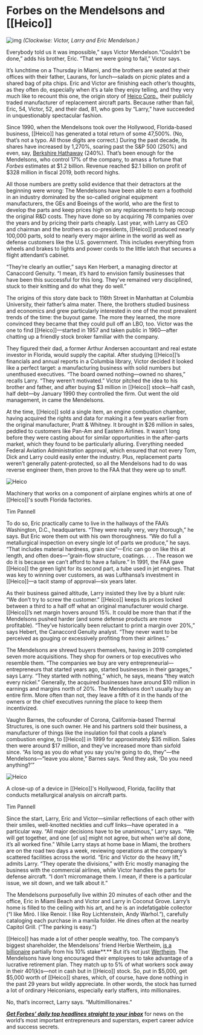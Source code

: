 # Forbes on the Mendelsons and [[Heico]]


![img](https://imageio.forbes.com/specials-images/imageserve/5e18b9cda854780006e84296/Heico-HERO/0x0.jpg?format=jpg&height=2000&width=2000&fit=crop)
_(Clockwise: Victor, Larry and Eric Mendelson.)_

Everybody told us it was impossible,” says Victor Mendelson.“Couldn’t be done,” adds his brother, Eric. “That we were going to fail,” Victor says.

It’s lunchtime on a Thursday in Miami, and the brothers are seated at their offices with their father, Laurans, for lunch—salads on picnic plates and a shared bag of pita chips. Eric and Victor are finishing each other’s thoughts, as they often do, especially when it’s a tale they enjoy telling, and they very much like to recount this one, the origin story of [Heico Corp.](https://www.heico.com/ "https://www.heico.com/"), their publicly traded manufacturer of replacement aircraft parts. Because rather than fail, Eric, 54, Victor, 52, and their dad, 81, who goes by “Larry,” have succeeded in unquestionably spectacular fashion.

Since 1990, when the Mendelsons took over the Hollywood, Florida-based business, [[Heico]] has generated a total return of some 47,500%. (No, that’s not a typo. All those digits are correct.) During the past decade, its shares have increased by 1,270%, soaring past the S&P 500 (250%) and even, say, [Berkshire Hathaway](https://www.forbes.com/sites/garymishuris/2019/05/05/5-insights-from-the-2019-berkshire-hathaway-annual-meeting/ "https://www.forbes.com/sites/garymishuris/2019/05/05/5-insights-from-the-2019-berkshire-hathaway-annual-meeting/") (240%). That’s been enough for the Mendelsons, who control 17% of the company, to amass a fortune that _Forbes_ estimates at $1.2 billion. Revenue reached $2.1 billion on profit of $328 million in fiscal 2019, both record highs. 

All those numbers are pretty solid evidence that their detractors at the beginning were wrong: The Mendelsons have been able to earn a foothold in an industry dominated by the so-called original equipment manufacturers, the GEs and Boeings of the world, who are the first to develop the parts and keep prices high on any replacements to help recoup the original R&D costs. They have done so by acquiring 78 companies over the years and by pricing their parts cheaply. Last year, with Larry as CEO and chairman and the brothers as co-presidents, [[Heico]] produced nearly 100,000 parts, sold to nearly every major airline in the world as well as defense customers like the U.S. government. This includes everything from wheels and brakes to lights and power cords to the little latch that secures a flight attendant’s cabinet.

“They’re clearly an outlier,” says Ken Herbert, a managing director at Canaccord Genuity. “I mean, it’s hard to envision family businesses that have been this successful for this long. They’ve remained very disciplined, stuck to their knitting and do what they do well.”

The origins of this story date back to 116th Street in Manhattan at Columbia University, their father’s alma mater. There, the brothers studied business and economics and grew particularly interested in one of the most prevalent trends of the time: the buyout game. The more they learned, the more convinced they became that they could pull off an LBO, too. Victor was the one to find [[Heico]]—started in 1957 and taken public in 1960—after chatting up a friendly stock broker familiar with the company.

They figured their dad, a former Arthur Andersen accountant and real estate investor in Florida, would supply the capital. After studying [[Heico]]’s financials and annual reports in a Columbia library, Victor decided it looked like a perfect target: a manufacturing business with solid numbers but unenthused executives. “The board owned nothing—owned no shares,” recalls Larry. “They weren’t motivated.” Victor pitched the idea to his brother and father, and after buying $3 million in [[Heico]] stock—half cash, half debt—by January 1990 they controlled the firm. Out went the old management, in came the Mendelsons.

At the time, [[Heico]] sold a single item, an engine combustion chamber, having acquired the rights and data for making it a few years earlier from the original manufacturer, Pratt & Whitney. It brought in $26 million in sales, peddled to customers like Pan-Am and Eastern Airlines. It wasn’t long before they were casting about for similar opportunities in the after-parts market, which they found to be particularly alluring. Everything needed Federal Aviation Administration approval, which ensured that not every Tom, Dick and Larry could easily enter the industry. Plus, replacement parts weren’t generally patent-protected, so all the Mendelsons had to do was reverse engineer them, then prove to the FAA that they were up to snuff.

![Heico](https://imageio.forbes.com/specials-images/imageserve/5e18bb55da6d38000629511a/Heico/0x0.jpg?fit=bounds&format=jpg&width=960)

Machinery that works on a component of airplane engines whirls at one of [[Heico]]'s south Florida factories.

Tim Pannell

To do so, Eric practically came to live in the hallways of the FAA’s Washington, D.C., headquarters. “They were really very, very thorough,” he says. But Eric wore them out with his own thoroughness. “We do full a metallurgical inspection on every single lot of parts we produce,” he says. “That includes material hardness, grain size”—Eric can go on like this at length, and often does—“grain-flow structure, coatings. . . . The reason we do it is because we can’t afford to have a failure.” In 1991, the FAA gave [[Heico]] the green light for its second part, a tube used in jet engines. That was key to winning over customers, as was Lufthansa’s investment in [[Heico]]—a tacit stamp of approval—six years later.

As their business gained altitude, Larry insisted they live by a blunt rule: “We don’t try to screw the customer.” [[Heico]] keeps its prices locked between a third to a half off what an original manufacturer would charge. [[Heico]]’s net margin hovers around 15%. It could be more than that if the Mendelsons pushed harder (and some defense products are more profitable). “They’ve historically been reluctant to print a margin over 20%,” says Hebert, the Canaccord Genuity analyst. “They never want to be perceived as gouging or excessively profiting from their airlines.”

The Mendelsons are shrewd buyers themselves, having in 2019 completed seven more acquisitions. They shop for owners or top executives who resemble them. “The companies we buy are very entrepreneurial—entrepreneurs that started years ago, started businesses in their garages,” says Larry. “They started with nothing,” which, he says, means “they watch every nickel.” Generally, the acquired businesses have around $10 million in earnings and margins north of 20%. The Mendelsons don’t usually buy an entire firm. More often than not, they leave a fifth of it in the hands of the owners or the chief executives running the place to keep them incentivized.  

Vaughn Barnes, the cofounder of Corona, California-based Thermal Structures, is one such owner. He and his partners sold their business, a manufacturer of things like the insulation foil that cools a plane’s combustion engine, to [[Heico]] in 1999 for approximately $35 million. Sales then were around $17 million, and they’ve increased more than sixfold since. “As long as you do what you say you’re going to do, they”—the Mendelsons—“leave you alone,” Barnes says. “And they ask, ‘Do you need anything?’” 

![Heico](https://imageio.forbes.com/specials-images/imageserve/5e18bb8d735f8c000799944d/Heico/0x0.jpg?fit=bounds&format=jpg&width=960)

A close-up of a device in [[Heico]]'s Hollywood, Florida, facility that conducts metallurgical analysis on aircraft parts.

Tim Pannell

Since the start, Larry, Eric and Victor—similar reflections of each other with their smiles, well-knotted neckties and cuff links—have operated in a particular way. “All major decisions have to be unanimous,” Larry says. “We will get together, and one \[of us\] might not agree, but when we’re all done, it’s all worked fine.” While Larry stays at home base in Miami, the brothers are on the road two days a week, reviewing operations at the company’s scattered facilities across the world. “Eric and Victor do the heavy lift,” admits Larry. “They operate the divisions,” with Eric mostly managing the business with the commercial airlines, while Victor handles the parts for defense aircraft. “I don’t micromanage them. I mean, if there is a particular issue, we sit down, and we talk about it.”

The Mendelsons purposefully live within 20 minutes of each other and the office, Eric in Miami Beach and Victor and Larry in Coconut Grove. Larry’s home is filled to the ceiling with his art, and he is an indefatigable collector (“I like Miró. I like Renoir. I like Roy Lichtenstein, Andy Warhol.”), carefully cataloging each purchase in a manila folder. He dines often at the nearby Capitol Grill. (“The parking is easy.”)

[[Heico]] has made a lot of other people wealthy, too. The company’s biggest shareholder, the Mendelsons’ friend Herbie Wertheim, [is a billionaire](https://www.forbes.com/profile/herbert-wertheim/#1f6867ee577a "https://www.forbes.com/profile/herbert-wertheim/#1f6867ee577a") partially from his 10% stake**.** But it’s not just [Wertheim](https://www.forbes.com/sites/maddieberg/2019/02/19/the-greatest-investor-youve-never-heard-of-an-optometrist-who-beat-the-odds-to-become-a-billionaire/ "https://www.forbes.com/sites/maddieberg/2019/02/19/the-greatest-investor-youve-never-heard-of-an-optometrist-who-beat-the-odds-to-become-a-billionaire/"). The Mendelsons have long encouraged their employees to take advantage of a lucrative retirement plan. They match up to 5% of what workers sock away in their 401(k)s—not in cash but in [[Heico]] stock. So, put in $5,000, get $5,000 worth of [[Heico]] shares, which, of course, have done nothing in the past 29 years but wildly appreciate. In other words, the stock has turned a lot of ordinary Heiconians, especially early staffers, into millionaires.

No, that’s incorrect, Larry says. “Multimillionaires.”

[**_Get Forbes’ daily top headlines straight to your inbox_**](https://newsletters.editorial.forbes.com/ "https://newsletters.editorial.forbes.com") for news on the world’s most important entrepreneurs and superstars, expert career advice and success secrets.